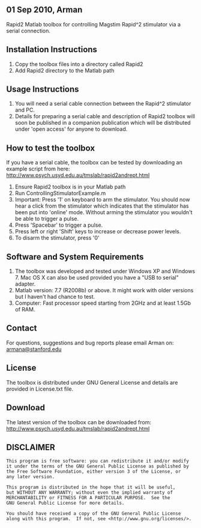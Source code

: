 01 Sep 2010, Arman
-------------------
Rapid2 Matlab toolbox for controlling Magstim Rapid^2 stimulator via a serial connection. 


Installation Instructions
-------------------------
1. Copy the toolbox files into a directory called Rapid2
2. Add Rapid2 directory to the Matlab path


Usage Instructions
------------------
1. You will need a serial cable connection between the Rapid^2 stimulator and PC. 
2. Details for preparing a serial cable and description of Rapid2 toolbox will soon be published in a companion publication which will be distributed under 'open access' for anyone to download.


How to test the toolbox
-----------------------
If you have a serial cable, the toolbox can be tested by downloading an example script from here: http://www.psych.usyd.edu.au/tmslab/rapid2andrept.html
1. Ensure Rapid2 toolbox is in your Matlab path
2. Run ControllingStimulatorExample.m
3. Important: Press '1' on keyboard to arm the stimulator. You should now hear a click from the stimulator which indicates that the stimulator has been put into 'online' mode. Without arming the stimulator you wouldn't be able to trigger a pulse.
4. Press 'Spacebar' to trigger a pulse. 
5. Press left or right 'Shift' keys to increase or decrease power levels. 
6. To disarm the stimulator, press '0'


Software and System Requirements
-------------------
1. The toolbox was developed and tested under Windows XP and Windows 7. Mac OS X can also be used provided you have a "USB to serial" adapter.  
2. Matlab version: 7.7 (R2008b) or above. It might work with older versions but I haven't had chance to test. 
3. Computer: Fast processor speed starting from 2GHz and at least 1.5Gb of RAM.   


Contact
-------
For questions, suggestions and bug reports please email Arman on: armana@stanford.edu


License
-------
The toolbox is distributed under GNU General License and details are provided in License.txt file. 


Download
--------
The latest version of the toolbox can be downloaded from: http://www.psych.usyd.edu.au/tmslab/rapid2andrept.html 


DISCLAIMER 
----------
    This program is free software: you can redistribute it and/or modify
    it under the terms of the GNU General Public License as published by
    the Free Software Foundation, either version 3 of the License, or
    any later version.

    This program is distributed in the hope that it will be useful,
    but WITHOUT ANY WARRANTY; without even the implied warranty of
    MERCHANTABILITY or FITNESS FOR A PARTICULAR PURPOSE.  See the
    GNU General Public License for more details.

    You should have received a copy of the GNU General Public License
    along with this program.  If not, see <http://www.gnu.org/licenses/>. 
